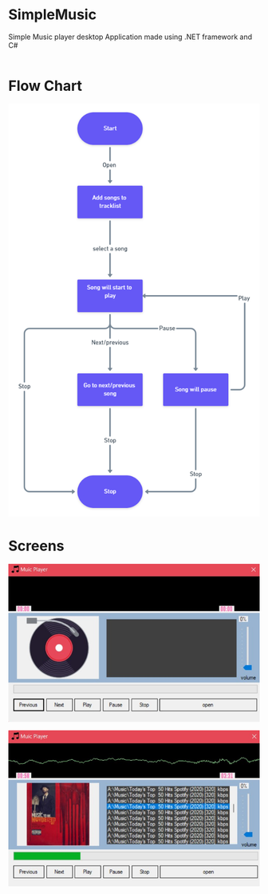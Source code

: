 # SimpleMusic <BR> 

Simple Music player desktop Application made using .NET framework and C# <br> <br> 
# Flow Chart <BR> 
![image](/images/flow.png)
# Screens <br>
![image](/images/ss1.jpg)

![image](/images/ss2.jpg)
